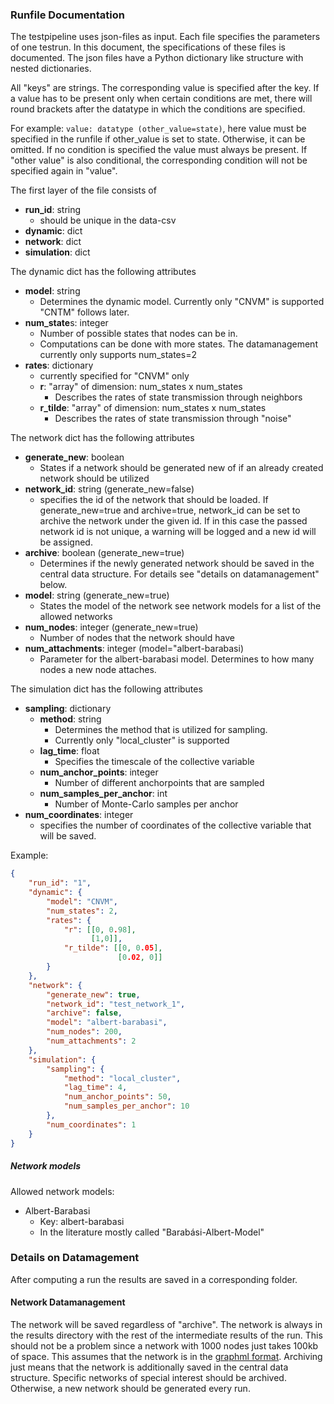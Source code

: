
### Runfile Documentation
The testpipeline uses json-files as input. 
Each file specifies the parameters of one testrun.
In this document, the specifications of these files is documented.
The json files have a Python dictionary like structure with nested dictionaries. 

All "keys" are strings. The corresponding value is specified after the key. 
If a value has to be present only when certain conditions are met, 
there will round brackets after the datatype in which the conditions are specified.

For example:
`value: datatype (other_value=state)`, 
here value must be specified in the runfile if other_value is set to state.
Otherwise, it can be omitted. 
If no condition is specified the value must always be present.
If "other value" is also conditional, the corresponding condition will not be specified again in "value".

The first layer of the file consists of
* **run_id**: string 
  * should be unique in the data-csv
* **dynamic**: dict 
* **network**: dict
* **simulation**: dict

The dynamic dict has the following attributes
* **model**: string 
  * Determines the dynamic model. Currently only "CNVM" is supported "CNTM" follows later.
* **num_state**s: integer
  * Number of possible states that nodes can be in. 
  * Computations can be done with more states. The datamanagement currently only supports num_states=2
* **rates**: dictionary 
  * currently specified for "CNVM" only
  * **r**: "array" of dimension: num_states x num_states
    * Describes the rates of state transmission through neighbors
  * **r_tilde**: "array" of dimension: num_states x num_states
    * Describes the rates of state transmission through "noise"

The network dict has the following attributes
* **generate_new**: boolean
  * States if a network should be generated new of if an already created network should be utilized
* **network_id**: string (generate_new=false)
  * specifies the id of the network that should be loaded. 
    If generate_new=true and archive=true, network_id can be set to archive the network under the given id.
    If in this case the passed network id is not unique, a warning will be logged and a new id will be assigned.
* **archive**: boolean (generate_new=true)
  * Determines if the newly generated network should be saved in the central data structure.
    For details see "details on datamanagement" below.
* **model**: string (generate_new=true)
  * States the model of the network see network models for a list of the allowed networks
* **num_nodes**: integer (generate_new=true)
  * Number of nodes that the network should have
* **num_attachments**: integer (model="albert-barabasi)
  * Parameter for the albert-barabasi model. Determines to how many nodes a new node attaches.

The simulation dict has the following attributes
* **sampling**: dictionary
  * **method**: string
    * Determines the method that is utilized for sampling.
    * Currently only "local_cluster" is supported
  * **lag_time**: float
    * Specifies the timescale of the collective variable
  * **num_anchor_points**: integer
    * Number of different anchorpoints that are sampled
  * **num_samples_per_anchor**: int
    * Number of Monte-Carlo samples per anchor
* **num_coordinates**: integer
  * specifies the number of coordinates of the collective variable that will be saved.
  
Example:
```json
{
    "run_id": "1",
    "dynamic": {
        "model": "CNVM",
        "num_states": 2,
        "rates": {
            "r": [[0, 0.98],
                  [1,0]],
            "r_tilde": [[0, 0.05],
                        [0.02, 0]]
        }
    },
    "network": {
        "generate_new": true,
        "network_id": "test_network_1",
        "archive": false,
        "model": "albert-barabasi",
        "num_nodes": 200,
        "num_attachments": 2
    },
    "simulation": {
        "sampling": {
            "method": "local_cluster",
            "lag_time": 4,
            "num_anchor_points": 50,
            "num_samples_per_anchor": 10
        },
        "num_coordinates": 1
    }
}
```

##### Network models

Allowed network models:
* Albert-Barabasi
  * Key: albert-barabasi
  * In the literature mostly called "Barabási-Albert-Model"
  
### Details on Datamagement 
After computing a run the results are saved in a corresponding folder. 

#### Network Datamanagement
The network will be saved regardless of "archive". 
The network is always in the results directory with the rest of the intermediate results of the run.
This should not be a problem since a network with 1000 nodes just takes 100kb of space.
This assumes that the network is in the 
[graphml format](https://networkx.org/documentation/stable/reference/readwrite/graphml.html).
Archiving just means that the network is additionally saved in the central data structure.
Specific networks of special interest should be archived.
Otherwise, a new network should be generated every run.
